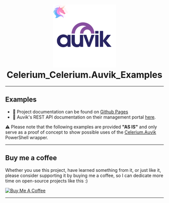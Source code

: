 <h1 align="center">
  <br>
  <a href="http://Celerium.org"><img src="https://raw.githubusercontent.com/Celerium/Celerium.Auvik/main/.github/images/Celerium_PoSHGallery_Celerium.Auvik.png" alt="_CeleriumDemo" width="200"></a>
  <br>
  Celerium_Celerium.Auvik_Examples
  <br>
</h1>

---

## Examples

- :book: Project documentation can be found on [Github Pages](https://celerium.github.io/Celerium.Auvik/)
- :book: Auvik's REST API documentation on their management portal [here](https://auvikapi.us1.my.auvik.com/docs).

:warning: Please note that the following examples are provided **"AS IS"** and only serve as a proof of concept to show possible uses of the [Celerium.Auvik](https://github.com/Celerium/Celerium.Auvik) PowerShell wrapper.

---

## Buy me a coffee

Whether you use this project, have learned something from it, or just like it, please consider supporting it by buying me a coffee, so I can dedicate more time on open-source projects like this :)

<a href="https://www.buymeacoffee.com/Celerium" target="_blank"><img src="https://www.buymeacoffee.com/assets/img/guidelines/download-assets-sm-2.svg" alt="Buy Me A Coffee" style="width:150px;height:50px;"></a>

---
